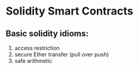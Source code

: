 # Solidity Smart Contracts

## Basic solidity idioms:
1. access restriction
2. secure Ether transfer (pull over push)
3. safe arithmetic
